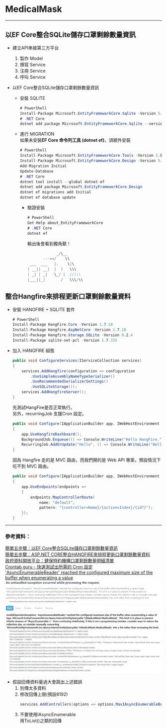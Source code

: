 # MedicalMask
- - -

## 以EF Core整合SQLite儲存口罩剩餘數量資訊  

* 建立API串接第三方平台
    1. 製作 Model
    2. 撰寫 Service
    3. 注冊 Service
    4. 呼叫 Service

* 以EF Core整合SQLite儲存口罩剩餘數量資訊
    * 安裝 SQLITE  
        ```csharp
        # PowerShell
        Install-Package Microsoft.EntityFrameworkCore.Sqlite -Version 5.0.1
        # .NET Core
        dotnet add package Microsoft.EntityFrameworkCore.Sqlite --version 5.0.1
        ```
    * 進行 MIGRATION  
        如果未安裝**EF Core 命令列工具 (dotnet ef)**，須額外安裝
        ```csharp
        # PowerShell
        Install-Package Microsoft.EntityFrameworkCore.Tools -Version 5.0.1
        Install-Package Microsoft.EntityFrameworkCore.Design -Version 5.0.1
        Add-Migration Initial
        Update-Database
        # .NET Core
        dotnet tool install --global dotnet-ef
        dotnet add package Microsoft.EntityFrameworkCore.Design
        dotnet ef migrations add Initial
        dotnet ef database update
        ```
        * 驗證安裝
            ```csharp
            # PowerShell
            Get-Help about_EntityFrameworkCore
            # .NET Core
            dotnet ef 
            ```
            輸出後會看到獨角獸！  
            ```csharp
                         _/\__  
                   ---==/    \\  
             ___  ___   |.    \|\  
            | __|| __|  |  )   \\\  
            | _| | _|   \_/ |  //|\\  
            |___||_|       /   \\\/\\  
            ```  
            

## 整合Hangfire來排程更新口罩剩餘數量資料  
* 安裝 HANGFIRE + SQLITE 套件  
    ```csharp
    # PowerShell
    Install-Package HangFire.Core -Version 1.7.18
    Install-Package Hangfire.AspNetCore -Version 1.7.18
    Install-Package Hangfire.Storage.SQLite -Version 0.2.4
    Install-Package sqlite-net-pcl -Version 1.7.335
    ```
* 加入 HANGFIRE 組態
    ```csharp
    public void ConfigureServices(IServiceCollection services)
    {
        services.AddHangfire(configuration => configuration
            .UseSimpleAssemblyNameTypeSerializer()
            .UseRecommendedSerializerSettings()
            .UseSQLiteStorage());
        services.AddHangfireServer();
    }
    ```
    先測試HangFire是否正常執行。  
    另外，recurringJob 支援Cron 設定。  
    ```csharp
    public void Configure(IApplicationBuilder app, IWebHostEnvironment env)
    {
        app.UseHangfireDashboard();
        BackgroundJob.Enqueue(() => Console.WriteLine("Hello HangFire."));
        RecurringJob.AddOrUpdate("Hello", () => Console.WriteLine("Hello, recurringJob."), Cron.Minutely());
    }
    ```
    因為 Hangfire 走的是 MVC 路由，而我們開的是 Web API 專案，預設情況下吃不到 MVC 路由。
    ```csharp
    public void Configure(IApplicationBuilder app, IWebHostEnvironment env)
    {
        app.UseEndpoints(endpoints =>
        {
            endpoints.MapControllerRoute(
                name: "default",
                pattern: "{controller=Home}/{action=Index}/{id?}");
        });
    }
    ```  
    
- - -  
### 參考資料：  

<a href="https://blog.kkbruce.net/2020/02/ef-core-sqlite.html#.X_LWB9j7SUk" target="_blank">簡單五步驟：以EF Core整合SQLite儲存口罩剩餘數量資訊</a>  
<a href="https://blog.kkbruce.net/2020/04/aspnet-core-hangfire-sqlite.html#.X_15Ouj7SUk" target="_blank">
簡單五步驟：ASP.NET CORE整合HANGFIRE來排程更新口罩剩餘數量資料</a>  
<a href="https://data.gov.tw/dataset/116285">政府資料開放平台：健保特約機構口罩剩餘數量明細清單</a>  
<a href="https://crontab.guru/">Crontab guru - 快速測試出所需的 Cron 設定</a>  
<a href="https://stackoverflow.com/questions/58986882/asyncenumerablereader-reached-the-configured-maximum-size-of-the-buffer-when-e">'AsyncEnumerableReader' reached the configured maximum size of the buffer when enumerating a value</a>
![](AsyncEnumerableReader%20reached%20the%20configured%20maximum%20size.png)
* 假設回傳資料量過大會跳出上述錯誤
    1. 別傳太多資料
    2. 修改回傳上限(預設8192)
        ```csharp
        services.AddControllers(options => options.MaxIAsyncEnumerableBufferLimit = N)
        ```
    3. 不要使用IAsyncEnumerable  
        用ToList()之類的回傳
